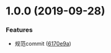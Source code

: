 # 1.0.0 (2019-09-28)


### Features

* 规范commit ([6170e9a](http://github.com/shuaiadong/ts-axios/commit/6170e9a))



